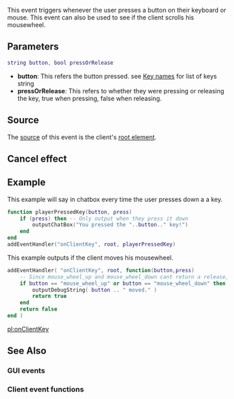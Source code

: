 This event triggers whenever the user presses a button on their keyboard or mouse. This event can also be used to see if the client scrolls his mousewheel.

Parameters
----------

``` lua
string button, bool pressOrRelease
```

-   **button**: This refers the button pressed. see [Key names](/docs/Key_names.md "wikilink") for list of keys string
-   **pressOrRelease**: This refers to whether they were pressing or releasing the key, true when pressing, false when releasing.

Source
------

The [source](/docs/event_system#Event_source.md "wikilink") of this event is the client's [root element](/root_element.md "wikilink").

Cancel effect
-------------

Example
-------

This example will say in chatbox every time the user presses down a a key.

``` lua
function playerPressedKey(button, press)
    if (press) then -- Only output when they press it down
        outputChatBox("You pressed the "..button.." key!")
    end
end
addEventHandler("onClientKey", root, playerPressedKey)
```

This example outputs if the client moves his mousewheel.

``` lua
addEventHandler( "onClientKey", root, function(button,press) 
    -- Since mouse_wheel_up and mouse_wheel_down cant return a release, we dont have to check the press.
    if button == "mouse_wheel_up" or button == "mouse_wheel_down" then
        outputDebugString( button .. " moved." )
        return true
    end
    return false
end )
```

[pl:onClientKey](/docs/pl:onClientKey.md "wikilink")

See Also
--------

### GUI events

### Client event functions
